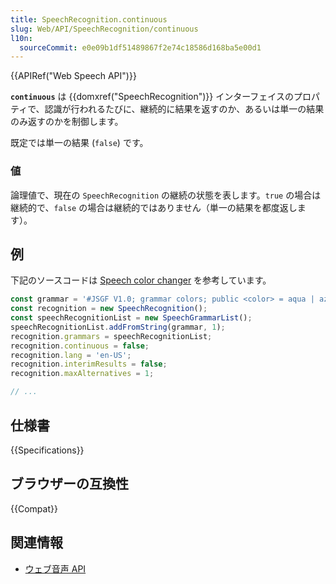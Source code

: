```yaml
---
title: SpeechRecognition.continuous
slug: Web/API/SpeechRecognition/continuous
l10n:
  sourceCommit: e0e09b1df51489867f2e74c18586d168ba5e00d1
---
```


{{APIRef("Web Speech API")}}

**`continuous`** は {{domxref("SpeechRecognition")}} インターフェイスのプロパティで、認識が行われるたびに、継続的に結果を返すのか、あるいは単一の結果のみ返すのかを制御します。

既定では単一の結果 (`false`) です。

### 値

論理値で、現在の `SpeechRecognition` の継続の状態を表します。`true` の場合は継続的で、`false` の場合は継続的ではありません（単一の結果を都度返します）。

## 例

下記のソースコードは [Speech color changer](https://github.com/mdn/dom-examples/blob/main/web-speech-api/speech-color-changer/script.js) を参考しています。

```js
const grammar = '#JSGF V1.0; grammar colors; public <color> = aqua | azure | beige | bisque | black | blue | brown | chocolate | coral | crimson | cyan | fuchsia | ghostwhite | gold | goldenrod | gray | green | indigo | ivory | khaki | lavender | lime | linen | magenta | maroon | moccasin | navy | olive | orange | orchid | peru | pink | plum | purple | red | salmon | sienna | silver | snow | tan | teal | thistle | tomato | turquoise | violet | white | yellow ;'
const recognition = new SpeechRecognition();
const speechRecognitionList = new SpeechGrammarList();
speechRecognitionList.addFromString(grammar, 1);
recognition.grammars = speechRecognitionList;
recognition.continuous = false;
recognition.lang = 'en-US';
recognition.interimResults = false;
recognition.maxAlternatives = 1;

// ...
```

## 仕様書

{{Specifications}}

## ブラウザーの互換性

{{Compat}}

## 関連情報

- [ウェブ音声 API](/ja/docs/Web/API/Web_Speech_API)
